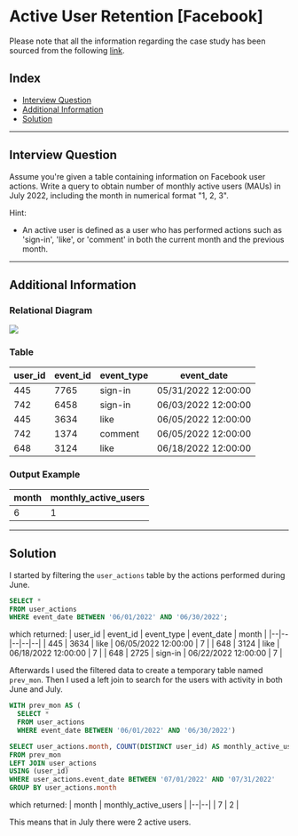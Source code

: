 # Active User Retention [Facebook]
Please note that all the information regarding the case study has been sourced from the following [link](https://datalemur.com/questions/user-retention).

## Index
 - [Interview Question](#Interview-Question)
 - [Additional Information](#Additional-Information)
 - [Solution](#Solution)

***

## Interview Question
Assume you're given a table containing information on Facebook user actions. Write a query to obtain number of monthly active users (MAUs) in July 2022, including the month in numerical format "1, 2, 3".

Hint:

 - An active user is defined as a user who has performed actions such as 'sign-in', 'like', or 'comment' in both the current month and the previous month.

***

## Additional Information

### Relational Diagram
<p align="left">
  <img src="https://github.com/user-attachments/assets/15bfa16e-1cb2-4f6b-804e-8e8c1525b8ec"/>
</p>

### Table

| user_id |	event_id |	event_type |	event_date |
|---|---|---|---|
| 445	| 7765 |	sign-in	| 05/31/2022 12:00:00 | 
| 742	| 6458	| sign-in |	06/03/2022 12:00:00 |
| 445	| 3634	| like	| 06/05/2022 12:00:00 |
| 742	| 1374	| comment |	06/05/2022 12:00:00 |
| 648 |	3124	| like |	06/18/2022 12:00:00 |


### Output Example

| month |	monthly_active_users |
|--|--|
| 6 |	1 |

***

## Solution
I started by filtering the `user_actions` table by the actions performed during June.

````sql
SELECT * 
FROM user_actions
WHERE event_date BETWEEN '06/01/2022' AND '06/30/2022';
````

which returned:
| user_id |	event_id |	event_type |	event_date |	month |
|--|--|--|--|--|
| 445	| 3634 |	like	| 06/05/2022 12:00:00 |	7 |
| 648	| 3124	| like	| 06/18/2022 12:00:00	| 7 |
| 648 |	2725	| sign-in |	06/22/2022 12:00:00 |	7 |

Afterwards I used the filtered data to create a temporary table named `prev_mon`. Then I used a left join to search for the users with activity in both June and July. 

````sql
WITH prev_mon AS (
  SELECT * 
  FROM user_actions
  WHERE event_date BETWEEN '06/01/2022' AND '06/30/2022')

SELECT user_actions.month, COUNT(DISTINCT user_id) AS monthly_active_users
FROM prev_mon
LEFT JOIN user_actions
USING (user_id)
WHERE user_actions.event_date BETWEEN '07/01/2022' AND '07/31/2022'
GROUP BY user_actions.month
````
which returned:
| month |	monthly_active_users |
|--|--|
| 7 |	2 |

This means that in July there were 2 active users.
